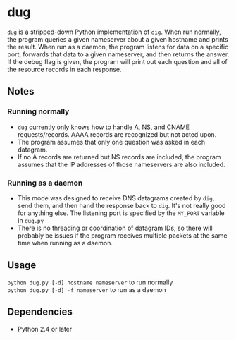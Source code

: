 dug
=====
`dug` is a stripped-down Python implementation of `dig`. When run normally, the program queries a given nameserver about a given hostname and prints the result. When run as a daemon, the program listens for data on a specific port, forwards that data to a given nameserver, and then returns the answer. If the debug flag is given, the program will print out each question and all of the resource records in each response.


Notes
-----

### Running normally
* `dug` currently only knows how to handle A, NS, and CNAME requests/records. AAAA records are recognized but not acted upon.
* The program assumes that only one question was asked in each datagram.
* If no A records are returned but NS records are included, the program assumes that the IP addresses of those nameservers are also included.

### Running as a daemon
* This mode was designed to receive DNS datagrams created by `dig`, send them, and then hand the response back to `dig`. It's not really good for anything else. The listening port is specified by the `MY_PORT` variable in `dug.py`
* There is no threading or coordination of datagram IDs, so there will probably be issues if the program receives multiple packets at the same time when running as a daemon.


Usage
-----
`python dug.py [-d] hostname nameserver` to run normally  
`python dug.py [-d] -f nameserver` to run as a daemon


Dependencies
-----
* Python 2.4 or later